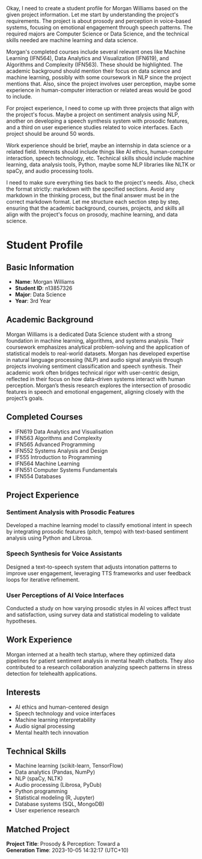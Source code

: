 <think>
Okay, I need to create a student profile for Morgan Williams based on the given project information. Let me start by understanding the project's requirements. The project is about prosody and perception in voice-based systems, focusing on emotional engagement through speech patterns. The required majors are Computer Science or Data Science, and the technical skills needed are machine learning and data science.

Morgan's completed courses include several relevant ones like Machine Learning (IFN564), Data Analytics and Visualization (IFN619), and Algorithms and Complexity (IFN563). These should be highlighted. The academic background should mention their focus on data science and machine learning, possibly with some coursework in NLP since the project mentions that. Also, since the project involves user perception, maybe some experience in human-computer interaction or related areas would be good to include.

For project experience, I need to come up with three projects that align with the project's focus. Maybe a project on sentiment analysis using NLP, another on developing a speech synthesis system with prosodic features, and a third on user experience studies related to voice interfaces. Each project should be around 50 words.

Work experience should be brief, maybe an internship in data science or a related field. Interests should include things like AI ethics, human-computer interaction, speech technology, etc. Technical skills should include machine learning, data analysis tools, Python, maybe some NLP libraries like NLTK or spaCy, and audio processing tools.

I need to make sure everything ties back to the project's needs. Also, check the format strictly: markdown with the specified sections. Avoid any markdown in the thinking process, but the final answer must be in the correct markdown format. Let me structure each section step by step, ensuring that the academic background, courses, projects, and skills all align with the project's focus on prosody, machine learning, and data science.
</think>

# Student Profile

## Basic Information
- **Name**: Morgan Williams  
- **Student ID**: n13857326  
- **Major**: Data Science  
- **Year**: 3rd Year  

## Academic Background  
Morgan Williams is a dedicated Data Science student with a strong foundation in machine learning, algorithms, and systems analysis. Their coursework emphasizes analytical problem-solving and the application of statistical models to real-world datasets. Morgan has developed expertise in natural language processing (NLP) and audio signal analysis through projects involving sentiment classification and speech synthesis. Their academic work often bridges technical rigor with user-centric design, reflected in their focus on how data-driven systems interact with human perception. Morgan’s thesis research explores the intersection of prosodic features in speech and emotional engagement, aligning closely with the project’s goals.  

## Completed Courses  
- IFN619 Data Analytics and Visualisation  
- IFN563 Algorithms and Complexity  
- IFN565 Advanced Programming  
- IFN552 Systems Analysis and Design  
- IF555 Introduction to Programming  
- IFN564 Machine Learning  
- IFN551 Computer Systems Fundamentals  
- IFN554 Databases  

## Project Experience  
### Sentiment Analysis with Prosodic Features  
Developed a machine learning model to classify emotional intent in speech by integrating prosodic features (pitch, tempo) with text-based sentiment analysis using Python and Librosa.  

### Speech Synthesis for Voice Assistants  
Designed a text-to-speech system that adjusts intonation patterns to improve user engagement, leveraging TTS frameworks and user feedback loops for iterative refinement.  

### User Perceptions of AI Voice Interfaces  
Conducted a study on how varying prosodic styles in AI voices affect trust and satisfaction, using survey data and statistical modeling to validate hypotheses.  

## Work Experience  
Morgan interned at a health tech startup, where they optimized data pipelines for patient sentiment analysis in mental health chatbots. They also contributed to a research collaboration analyzing speech patterns in stress detection for telehealth applications.  

## Interests  
- AI ethics and human-centered design  
- Speech technology and voice interfaces  
- Machine learning interpretability  
- Audio signal processing  
- Mental health tech innovation  

## Technical Skills  
- Machine learning (scikit-learn, TensorFlow)  
- Data analytics (Pandas, NumPy)  
- NLP (spaCy, NLTK)  
- Audio processing (Librosa, PyDub)  
- Python programming  
- Statistical modeling (R, Jupyter)  
- Database systems (SQL, MongoDB)  
- User experience research  

## Matched Project  
**Project Title**: Prosody & Perception: Toward a  
**Generation Time**: 2023-10-05 14:32:17 (UTC+10)